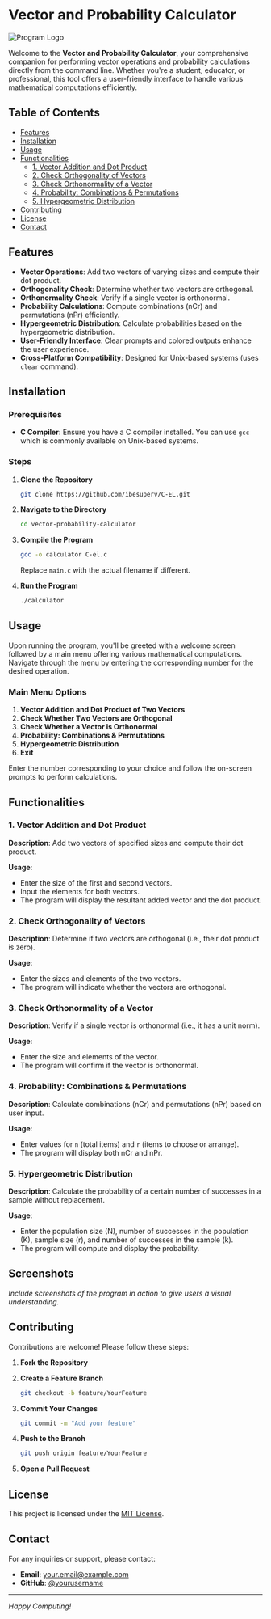 # Vector and Probability Calculator

![Program Logo](path_to_your_logo_image) <!-- Replace with your logo if available -->

Welcome to the **Vector and Probability Calculator**, your comprehensive companion for performing vector operations and probability calculations directly from the command line. Whether you're a student, educator, or professional, this tool offers a user-friendly interface to handle various mathematical computations efficiently.

## Table of Contents

- [Features](#features)
- [Installation](#installation)
- [Usage](#usage)
- [Functionalities](#functionalities)
  - [1. Vector Addition and Dot Product](#1-vector-addition-and-dot-product)
  - [2. Check Orthogonality of Vectors](#2-check-orthogonality-of-vectors)
  - [3. Check Orthonormality of a Vector](#3-check-orthonormality-of-a-vector)
  - [4. Probability: Combinations & Permutations](#4-probability-combinations--permutations)
  - [5. Hypergeometric Distribution](#5-hypergeometric-distribution)
- [Contributing](#contributing)
- [License](#license)
- [Contact](#contact)

## Features

- **Vector Operations**: Add two vectors of varying sizes and compute their dot product.
- **Orthogonality Check**: Determine whether two vectors are orthogonal.
- **Orthonormality Check**: Verify if a single vector is orthonormal.
- **Probability Calculations**: Compute combinations (nCr) and permutations (nPr) efficiently.
- **Hypergeometric Distribution**: Calculate probabilities based on the hypergeometric distribution.
- **User-Friendly Interface**: Clear prompts and colored outputs enhance the user experience.
- **Cross-Platform Compatibility**: Designed for Unix-based systems (uses `clear` command).

## Installation

### Prerequisites

- **C Compiler**: Ensure you have a C compiler installed. You can use `gcc` which is commonly available on Unix-based systems.

### Steps

1. **Clone the Repository**

   ```bash
   git clone https://github.com/ibesuperv/C-EL.git
   ```

2. **Navigate to the Directory**

   ```bash
   cd vector-probability-calculator
   ```

3. **Compile the Program**

   ```bash
   gcc -o calculator C-el.c
   ```

   Replace `main.c` with the actual filename if different.

4. **Run the Program**

   ```bash
   ./calculator
   ```

## Usage

Upon running the program, you'll be greeted with a welcome screen followed by a main menu offering various mathematical computations. Navigate through the menu by entering the corresponding number for the desired operation.

### Main Menu Options

1. **Vector Addition and Dot Product of Two Vectors**
2. **Check Whether Two Vectors are Orthogonal**
3. **Check Whether a Vector is Orthonormal**
4. **Probability: Combinations & Permutations**
5. **Hypergeometric Distribution**
0. **Exit**

Enter the number corresponding to your choice and follow the on-screen prompts to perform calculations.

## Functionalities

### 1. Vector Addition and Dot Product

**Description**: Add two vectors of specified sizes and compute their dot product.

**Usage**:
- Enter the size of the first and second vectors.
- Input the elements for both vectors.
- The program will display the resultant added vector and the dot product.

### 2. Check Orthogonality of Vectors

**Description**: Determine if two vectors are orthogonal (i.e., their dot product is zero).

**Usage**:
- Enter the sizes and elements of the two vectors.
- The program will indicate whether the vectors are orthogonal.

### 3. Check Orthonormality of a Vector

**Description**: Verify if a single vector is orthonormal (i.e., it has a unit norm).

**Usage**:
- Enter the size and elements of the vector.
- The program will confirm if the vector is orthonormal.

### 4. Probability: Combinations & Permutations

**Description**: Calculate combinations (nCr) and permutations (nPr) based on user input.

**Usage**:
- Enter values for `n` (total items) and `r` (items to choose or arrange).
- The program will display both nCr and nPr.

### 5. Hypergeometric Distribution

**Description**: Calculate the probability of a certain number of successes in a sample without replacement.

**Usage**:
- Enter the population size (N), number of successes in the population (K), sample size (r), and number of successes in the sample (k).
- The program will compute and display the probability.

## Screenshots

*Include screenshots of the program in action to give users a visual understanding.*



## Contributing

Contributions are welcome! Please follow these steps:

1. **Fork the Repository**

2. **Create a Feature Branch**

   ```bash
   git checkout -b feature/YourFeature
   ```

3. **Commit Your Changes**

   ```bash
   git commit -m "Add your feature"
   ```

4. **Push to the Branch**

   ```bash
   git push origin feature/YourFeature
   ```

5. **Open a Pull Request**

## License

This project is licensed under the [MIT License](LICENSE).

## Contact

For any inquiries or support, please contact:

- **Email**: your.email@example.com
- **GitHub**: [@yourusername](https://github.com/yourusername)

---

*Happy Computing!*
